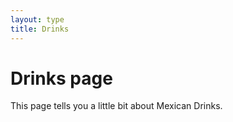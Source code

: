 ```yaml
---
layout: type
title: Drinks
---
```

# Drinks page

This page tells you a little bit about Mexican Drinks.
